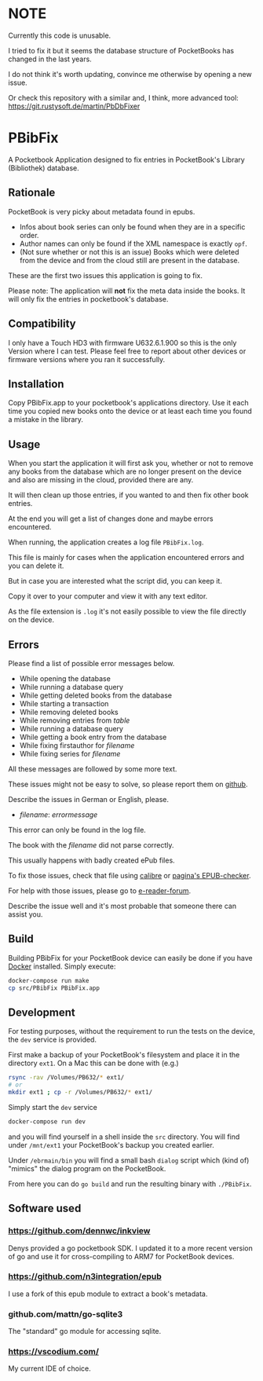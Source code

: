 # NOTE

Currently this code is unusable.

I tried to fix it but it seems the database structure of PocketBooks has changed in the last years.

I do not think it's worth updating, convince me otherwise by opening a new issue.

Or check this repository with a similar and, I think, more advanced tool: https://git.rustysoft.de/martin/PbDbFixer

# PBibFix

A Pocketbook Application designed to fix entries in PocketBook's Library (Bibliothek) database.

## Rationale

PocketBook is very picky about metadata found in epubs.

* Infos about book series can only be found when they are in a specific order.
* Author names can only be found if the XML namespace is exactly `opf`.
* (Not sure whether or not this is an issue) Books which were deleted from  the device and from the cloud still are present in the database.

These are the first two issues this application is going to fix.

Please note: The application will **not** fix the meta data inside the books. It will only fix the entries in pocketbook's database.

## Compatibility

I only have a Touch HD3 with firmware U632.6.1.900 so this is the only Version where I can test.
Please feel free to report about other devices or firmware versions where you ran it successfully.

## Installation

Copy PBibFix.app to your pocketbook's applications directory.
Use it each time you copied new books onto the device or at least each time
you found a mistake in the library.

## Usage

When you start the application it will first ask you, whether or not to remove any books from the database which are no longer present on the device and also are missing in the cloud, provided there are any.

It will then clean up those entries, if you wanted to and then fix other book entries.

At the end you will get a list of changes done and maybe errors encountered.

When running, the application creates a log file `PBibFix.log`.

This file is mainly for cases when the application encountered errors and you can delete it.

But in case you are interested what the script did, you can keep it.

Copy it over to your computer and view it with any text editor.

As the file extension is `.log` it's not easily possible to view the file directly on the device.

## Errors

Please find a list of possible error messages below.

* While opening the database
* While running a database query
* While getting deleted books from the database
* While starting a transaction
* While removing deleted books
* While removing entries from *table*
* While running a database query
* While getting a book entry from the database
* While fixing firstauthor for *filename*
* While fixing series for *filename*

All these messages are followed by some more text.

These issues might not be easy to solve, so please report them on [github](https://github.com/Skeeve/PBibFix/issues).

Describe the issues in German or English, please.

* *filename*: *errormessage*

This error can only be found in the log file.

The book with the *filename* did not parse correctly.

This usually happens with badly created ePub files.

To fix those issues, check that file using [calibre](https://calibre-ebook.com/) or [pagina's EPUB-checker](https://www.pagina.gmbh/produkte/epub-checker/).

For help with those issues, please go to [e-reader-forum](https://www.e-reader-forum.de/f/epub.197/).

Describe the issue well and it's most probable that someone there can assist you.

## Build

Building PBibFix for your PocketBook device can easily be done if you have [Docker](https://www.docker.com/) installed.
Simply execute:

```bash
docker-compose run make
cp src/PBibFix PBibFix.app
```

## Development

For testing purposes, without the requirement to run the tests on the device, the `dev` service is provided.

First make a backup of your PocketBook's filesystem and place it in the directory `ext1`.
On a Mac this can be done with (e.g.)

```bash
rsync -rav /Volumes/PB632/* ext1/
# or
mkdir ext1 ; cp -r /Volumes/PB632/* ext1/
```

Simply start the `dev` service

```bash
docker-compose run dev
```

and you will find yourself in a shell inside the `src` directory.
You will find under `/mnt/ext1` your PocketBook's backup you created earlier.

Under `/ebrmain/bin` you will find a small bash `dialog` script which (kind of) "mimics" the dialog program on the PocketBook.

From here you can do `go build` and run the resulting binary with `./PBibFix`.

## Software used

### https://github.com/dennwc/inkview

Denys provided a go pocketbook SDK.
I updated it to a more recent version of go and use it for cross-compiling to ARM7 for PocketBook devices.

### https://github.com/n3integration/epub

I use a fork of this epub module to extract a book's metadata.

### github.com/mattn/go-sqlite3

The "standard" go module for accessing sqlite.

### https://vscodium.com/

My current IDE of choice.
